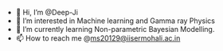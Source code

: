 - 👋 Hi, I’m @Deep-Ji
- 👀 I’m interested in Machine learning and Gamma ray Physics
- 🌱 I’m currently learning Non-parametric Bayesian Modelling.
- 📫 How to reach me @ms20129@iisermohali.ac.in

<!---
Deep-Ji/Deep-Ji is a ✨ special ✨ repository because its `README.md` (this file) appears on your GitHub profile.
You can click the Preview link to take a look at your changes.
--->
